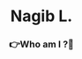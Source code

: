<h1 align="center">Nagib L.</h1>
<h3 align="center">👉Who am I ?🤏</h3>

<!-- <img src="https://img.shields.io/badge/GIT-E44C30?style=for-the-badge&logo=git&logoColor=white"/> -->
